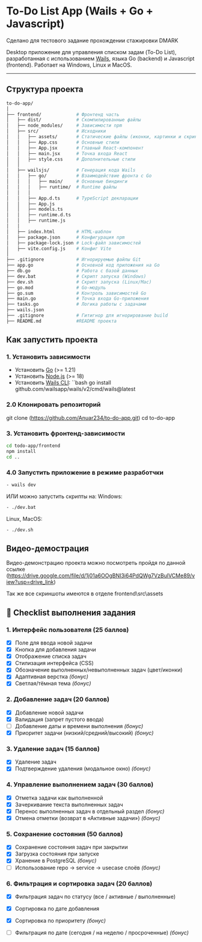 # To-Do List App (Wails + Go + Javascript)
Сделано для тестового задание прохождении стажировки DMARK

Desktop приложение для управления списком задам (To-Do List), разработанная с использованием [Wails](https://wails.io/), языка Go (backend) и Javascript (frontend).
Работает на Windows, Linux и MacOS.

---

## Структура проекта
``` bash
to-do-app/
│
├── frontend/             # Фронтенд часть
│   ├── dist/             # Скомпилированные файлы
│   ├── node_modules/     # Зависимости npm
│   ├── src/              # Исходники
│   │   ├── assets/       # Статические файлы (иконки, картинки и скриншоты проекта)
│   │   ├── App.css       # Основные стили
│   │   ├── App.jsx       # Главный React-компонент
│   │   ├── main.jsx      # Точка входа React
│   │   ├── style.css     # Дополнительные стили
│   │
│   ├── wailsjs/          # Генерация кода Wails
│   │   ├── go/           # Взаимодействие фронта с Go
│   │   │   ├── main/     # Основные биндинги
│   │   │   ├── runtime/  # Runtime файлы
│   │   │
│   │   ├── App.d.ts      # TypeScript декларации
│   │   ├── App.js
│   │   ├── models.ts
│   │   ├── runtime.d.ts
│   │   ├── runtime.js
│   │
│   ├── index.html        # HTML-шаблон
│   ├── package.json      # Конфигурация npm
│   ├── package-lock.json # Lock-файл зависимостей
│   ├── vite.config.js    # Конфиг Vite
│
├── .gitignore            # Игнорируемые файлы Git
├── app.go                # Основной код приложения на Go
├── db.go                 # Работа с базой данных
├── dev.bat               # Скрипт запуска (Windows)
├── dev.sh                # Скрипт запуска (Linux/Mac)
├── go.mod                # Go-модуль
├── go.sum                # Контроль зависимостей Go
├── main.go               # Точка входа Go-приложения
├── tasks.go              # Логика работы с задачами
├── wails.json
├── .gitignore            # Гитигнор для игнорирование build
├── README.md             #README проекта
```

## Как запустить проекта

### 1. Установить зависимости
- Установить [Go](https://go.dev/) (>= 1.21)  
- Установить [Node.js](https://nodejs.org/) (>= 18)  
- Установить [Wails CLI](https://wails.io/docs/gettingstarted/installation):
 ``bash
 go install github.com/wailsapp/wails/v2/cmd/wails@latest

### 2.0 Клонировать репозиторий
git clone (https://github.com/Anuar234/to-do-app.git)
cd to-do-app

### 3. Установить фронтенд-зависимости
```bash
cd todo-app/frontend
npm install
cd ..
```

### 4.0 Запустить приложение в режиме разработчки
```bash
- wails dev

```

ИЛИ можно запустить скрипты на:
Windows: 
```bash
- ./dev.bat
```
Linux, MacOS: 
```bash
- ./dev.sh
```
## Видео-демострация
 Видео-демонстрацию проекта можно посмотреть пройдя по данной ссылке (https://drive.google.com/file/d/1j01a6OOgBNI3i64PdQWg7VzBulVCMe89/view?usp=drive_link)
 
 
 Так же все скриншоты имеются в отделе frontend\src\assets


## 📌 Checklist выполнения задания

### 1. Интерфейс пользователя (25 баллов)
- [x] Поле для ввода новой задачи  
- [x] Кнопка для добавления задачи  
- [x] Отображение списка задач  
- [x] Стилизация интерфейса (CSS)  
- [x] Обозначение выполненных/невыполненных задач (цвет/иконки)  
- [x] Адаптивная верстка *(бонус)*  
- [x] Светлая/тёмная тема *(бонус)*  

### 2. Добавление задач (20 баллов)
- [x] Добавление новой задачи  
- [x] Валидация (запрет пустого ввода)  
- [ ] Добавление даты и времени выполнения *(бонус)*  
- [x] Приоритет задачи (низкий/средний/высокий) *(бонус)*  

### 3. Удаление задач (15 баллов)
- [x] Удаление задач  
- [x] Подтверждение удаления (модальное окно) *(бонус)*  

### 4. Управление выполнением задач (30 баллов)
- [x] Отметка задачи как выполненной  
- [x] Зачеркивание текста выполненных задач  
- [x] Перенос выполненных задач в отдельный раздел *(бонус)*  
- [x] Отмена отметки (возврат в «Активные задачи») *(бонус)*  

### 5. Сохранение состояния (50 баллов)
- [x] Сохранение состояния задач при закрытии  
- [x] Загрузка состояния при запуске  
- [x] Хранение в PostgreSQL *(бонус)*  
- [ ] Использование repo → service → usecase слоёв *(бонус)*  

### 6. Фильтрация и сортировка задач (20 баллов)
- [x] Фильтрация задач по статусу (все / активные / выполненные)  
- [x] Сортировка по дате добавления  
- [x] Сортировка по приоритету *(бонус)*  
- [ ] Фильтрация по дате (сегодня / на неделю / просроченные) *(бонус)*  

